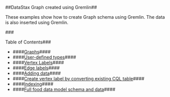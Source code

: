 ##DataStax Graph created using Gremlin##

These examples show how to create Graph schema using Gremlin. The data is also inserted using Gremlin.

###<div id="sections"></div>Table of Contents###
* ####[Graphs](http://localhost:9091/notebooks/da0b7dc3-1dd1-4027-bbef-4bf22e1506a4/cell/6f1c51fa-7660-46ca-81f8-de805159e8c1)####
* ####[User-defined types](http://localhost:9091/notebooks/da0b7dc3-1dd1-4027-bbef-4bf22e1506a4/cell/65a852b0-4d12-4328-8064-6e5e29ba978c)####
* ####[Vertex Labels](http://localhost:9091/notebooks/da0b7dc3-1dd1-4027-bbef-4bf22e1506a4/cell/bc07f7ac-9759-44e2-85d6-6d68a912dc21)####
* ####[Edge labels](http://localhost:9091/notebooks/da0b7dc3-1dd1-4027-bbef-4bf22e1506a4/cell/5c43d6f2-5d9e-4ab8-abba-afc6a506b76d)####
* ####[Adding data](http://localhost:9091/notebooks/da0b7dc3-1dd1-4027-bbef-4bf22e1506a4/cell/93772006-5df8-465e-b7a9-b93d721a2eca)####
* ####[Create vertex label by converting existing CQL table](http://localhost:9091/notebooks/da0b7dc3-1dd1-4027-bbef-4bf22e1506a4/cell/a74e2dce-7ef1-49ef-8ea3-7278c5861a08)####
* ####[Indexing](http://localhost:9091/notebooks/da0b7dc3-1dd1-4027-bbef-4bf22e1506a4/cell/888816a9-6d10-4736-9b4d-fc656c7b01d4)####
* ####[Full food data model schema and data](http://localhost:9091/notebooks/da0b7dc3-1dd1-4027-bbef-4bf22e1506a4/cell/7d736fe4-0a2e-4958-8cdc-82745f95393e)####
